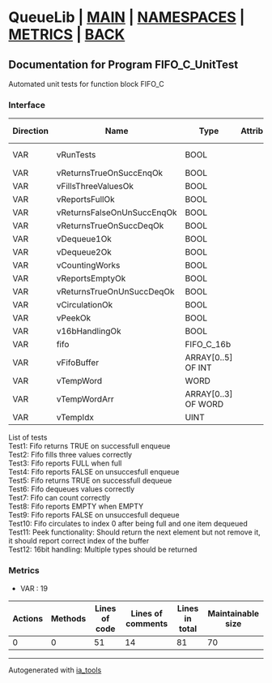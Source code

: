 # QueueLib | [MAIN] | [NAMESPACES] | [METRICS] | [BACK]  

## Documentation for Program FIFO_C_UnitTest  

Automated unit tests for function block FIFO_C  

### Interface  

| Direction | Name | Type | Attribute | Initial Value | Documentation |
| --------- | ---- | ---- | --------- | ------------- | ------------- |
| VAR | vRunTests | BOOL |  | FALSE | Tap to TRUE, to run test |  
| VAR | vReturnsTrueOnSuccEnqOk | BOOL |  | FALSE | Results |  
| VAR | vFillsThreeValuesOk | BOOL |  | FALSE |  |  
| VAR | vReportsFullOk | BOOL |  | FALSE |  |  
| VAR | vReturnsFalseOnUnSuccEnqOk | BOOL |  | FALSE |  |  
| VAR | vReturnsTrueOnSuccDeqOk | BOOL |  | FALSE |  |  
| VAR | vDequeue1Ok | BOOL |  | FALSE |  |  
| VAR | vDequeue2Ok | BOOL |  | FALSE |  |  
| VAR | vCountingWorks | BOOL |  | FALSE |  |  
| VAR | vReportsEmptyOk | BOOL |  | FALSE |  |  
| VAR | vReturnsTrueOnUnSuccDeqOk | BOOL |  | FALSE |  |  
| VAR | vCirculationOk | BOOL |  | FALSE |  |  
| VAR | vPeekOk | BOOL |  | FALSE |  |  
| VAR | v16bHandlingOk | BOOL |  | FALSE |  |  
| VAR | fifo | FIFO_C_16b |  |  |  |  
| VAR | vFifoBuffer | ARRAY[0..5] OF INT |  |  |  |  
| VAR | vTempWord | WORD |  |  |  |  
| VAR | vTempWordArr | ARRAY[0..3] OF WORD |  |  |  |  
| VAR | vTempIdx | UINT |  |  |  |  

List of tests  
Test1: Fifo returns TRUE on successfull enqueue  
Test2: Fifo fills three values correctly  
Test3: Fifo reports FULL when full  
Test4: Fifo reports FALSE on unsuccesfull enqueue  
Test5: Fifo returns TRUE on successfull dequeue  
Test6: Fifo dequeues values correctly  
Test7: Fifo can count correctly  
Test8: Fifo reports EMPTY when EMPTY  
Test9: Fifo reports FALSE on unsuccesfull dequeue  
Test10: Fifo circulates to index 0 after being full and one item dequeued  
Test11: Peek functionality: Should return the next element but not remove it, it should report correct index of the buffer  
Test12: 16bit handling: Multiple types should be returned  

### Metrics  

- VAR : 19

| Actions | Methods | Lines of code | Lines of comments | Lines in total | Maintainable size |
| ------- | ------- | ------------- | ----------------- | -------------- | ----------------- |
| 0 | 0 | 51 |14 |81 | 70 |





---
Autogenerated with [ia_tools](https://github.com/tkucic/ia_tools)  

[MAIN]: ../../../../index.md
[NAMESPACES]: ../../nsList.md
[METRICS]: ../../../metrics.md
[BACK]: ../nsMain.md
